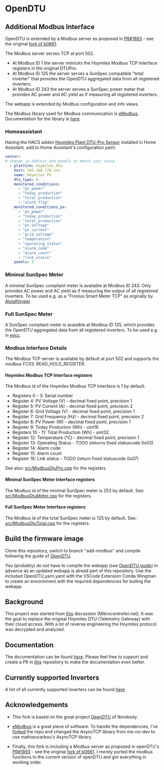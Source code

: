 # OpenDTU

## Additional Modbus Interface

OpenDTU is extended by a Modbus server as proposed in [PR#1893](https://github.com/tbnobody/OpenDTU/pull/1893) - see the original [fork of b0661](https://github.com/b0661/OpenDTU/tree/pr_modbus).

The Modbus server serves TCP at port 502.

* At Modbus ID 1 the server mimicks the Hoymiles Modbus TCP Interface registers in the original DTUPro.
* At Modbus ID 125 the server serves a SunSpec compatible "total inverter" that
provides the OpenDTU aggregated data from all registered inverters.
* At Modbus ID 243 the server serves a SunSpec power meter that provides AC power and AC yield as if measuring all registered inverters.

The webapp is extended by Modbus configuration and info views.

The Modbus library used for Modbus communication is [eModbus](https://github.com/eModbus/eModbus).
Documentation for the library is [here](https://emodbus.github.io/).

### Homeassistant

Having the HACS addon [Hoymiles Plant DTU-Pro Sensor](https://github.com/ArekKubacki/Hoymiles-Plant-DTU-Pro) installed in Home Assistant, add to Home Assistant's configuration.yaml:

```yaml
sensor:
# change ip-address and panels to match your setup
  - platform: hoymiles_dtu
    host: 192.168.178.xxx
    name: Hoymiles PV
    dtu_type: 0
    monitored_conditions:
      - "pv_power"
      - "today_production"
      - "total_production"
      - "alarm_flag"
    monitored_conditions_pv:
      - "pv_power"
      - "today_production"
      - "total_production"
      - "pv_voltage"
      - "pv_current"
      - "grid_voltage"
      - "temperature"
      - "operating_status"
      - "alarm_code"
      - "alarm_count"
      - "link_status"
    panels: 3
```

### Minimal SunSpec Meter

A minimal SunSpec compliant meter is available at Modbus ID 243. Only provides AC power and AC yield as if measuring the output of all registered inverters.
To be used e.g. as a "Fronius Smart Meter TCP" as orginally by [AloisKlingler](https://github.com/AloisKlingler/OpenDTU-FroniusSM-MB).

### Full SunSpec Meter

A SunSpec compliant meter is avaialble at Modbus ID 125, which provides the OpenDTU aggregated data from all registered inverters.
To be used e.g. in [evcc](https://evcc.io/).

### Modbus Interface Details

The Modbus TCP server is available by default at port 502 and supports the modbus FC03: READ_HOLD_REGISTER.

#### Hoymiles Modbus TCP Interface registers

The Modbus id of the Hoymiles Modbus TCP Interface is 1 by default.

* Registers 0 - 3: Serial number
* Register 4: PV Voltage (V) - decimal fixed point, precision 1
* Register 5: PV Current (A) - decimal fixed point, precision 2
* Register 6: Grid Voltage (V) - decimal fixed point, precision 1
* Register 7: Grid Frequency (Hz) - decimal fixed point, precision 2
* Register 8: PV Power (W) - decimal fixed point, precision 1
* Register 9: Today Production (Wh) - uint16
* Registers 10 - 11: Total Production (Wh) - uint32
* Register 12: Temperature (°C) - decimal fixed point, precision 1
* Register 13: Operating Status - TODO (returns fixed statuscode 0x03)
* Register 14: Alarm code
* Register 15: Alarm count
* Register 16: Link status - TODO (return fixed statuscode 0x07)

See also: [src/ModbusDtuPro.cpp](https://github.com/soylentOrange/OpenDTU/blob/add-modbus/src/ModbusDtuPro.cpp) for the registers.

#### Minimal SunSpec Meter Interface registers

The Modbus id of the minimal SunSpec meter is 253 by default.
See: [src/ModbusDtuMeter.cpp](https://github.com/soylentOrange/OpenDTU/blob/add-modbus/src/ModbusDtuMeter.cpp) for the registers.

#### Full SunSpec Meter Interface registers

The Modbus id of the total SunSpec meter is 125 by default.
See: [src/ModbusDtuTotal.cpp](https://github.com/soylentOrange/OpenDTU/blob/add-modbus/src/ModbusDtuTotal.cpp) for the registers.

## Build the firmware image

Clone this repository, switch to branch "add-modbus" and compile following the guide of [OpenDTU](https://www.opendtu.solar/firmware/compile_vscode/).

You (probably) do not have to compile the webapp (see [OpenDTU guide](https://www.opendtu.solar/firmware/compile_webapp/)) in advance as an updated webapp is alread part of this repository. Use the included OpenDTU_yarn.yaml with the VSCode Extension Conda Wingman to create an envorinment with the required dependencies for builing the webapp.

## Background

This project was started from [this](https://www.mikrocontroller.net/topic/525778) discussion (Mikrocontroller.net).
It was the goal to replace the original Hoymiles DTU (Telemetry Gateway) with their cloud access. With a lot of reverse engineering the Hoymiles protocol was decrypted and analyzed.

## Documentation

The documentation can be found [here](https://tbnobody.github.io/OpenDTU-docs/).
Please feel free to support and create a PR in [this](https://github.com/tbnobody/OpenDTU-docs) repository to make the documentation even better.

## Currently supported Inverters

A list of all currently supported inverters can be found [here](https://www.opendtu.solar/hardware/inverter_overview/)

## Acknowledgements

* This fork is based on the great project [OpenDTU](https://github.com/tbnobody/OpenDTU) of tbnobody.

* [eModbus](https://github.com/eModbus/eModbus) is a great piece of software. To handle the dependencies, I've [forked](https://github.com/soylentOrange/eModbus) the repo and changed the AsyncTCP library from me-no-dev to use mathieucarbou's AsyncTCP library.

* Finally, this fork is including a Modbus server as proposed in openDTU's [PR#1893](https://github.com/tbnobody/OpenDTU/pull/1893) - see the original [fork of b0661](https://github.com/b0661/OpenDTU/tree/pr_modbus). I merely ported the modbus functions to the current version of openDTU and got everything in working order.
